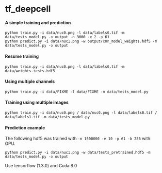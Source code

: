 # tf_deepcell

#### A simple training and prediction
```
python train.py -i data/nuc0.png -l data/labels0.tif -m data/tests_model.py -o output -n 3000 -e 2 -p 61
python predict.py -i data/nuc1.png -w output/cnn_model_weights.hdf5 -m data/tests_model.py -o output
```

#### Resume training
```
python train.py -i data/nuc0.png -l data/labels0.tif -m data/weights.tests.hdf5
```

#### Using multiple channels
```
python train.py -i data/FIXME -l data/FIXME -m data/tests_model.py
```

#### Training using multiple images
```
python train.py -i data/nuc0.png / data/nuc0.png -l data/labels0.tif / data/labels1.tif -m data/tests_model.py
```

#### Prediction example
The following hdf5 was trained with ```-n 1500000 -e 10 -p 61 -b 256``` with GPU.
```
python predict.py -i data/nuc1.png -w data/tests_pretrained.hdf5 -m data/tests_model.py -o output
```

Use tensorflow (1.3.0) and Cuda 8.0
